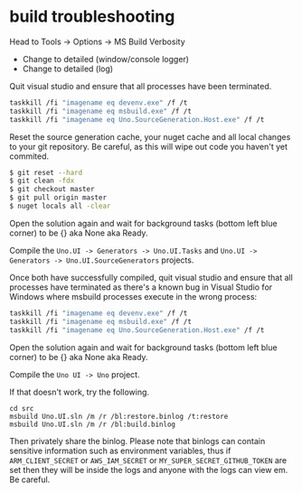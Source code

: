 # build troubleshooting

Head to Tools -> Options -> MS Build Verbosity

- Change to detailed (window/console logger)
- Change to detailed (log)

Quit visual studio and ensure that all processes have been terminated.

```bash
taskkill /fi "imagename eq devenv.exe" /f /t
taskkill /fi "imagename eq msbuild.exe" /f /t
taskkill /fi "imagename eq Uno.SourceGeneration.Host.exe" /f /t
```

Reset the source generation cache, your nuget cache and all local changes to your git repository. Be careful, as this will wipe out code you haven't yet commited.

```bash
$ git reset --hard
$ git clean -fdx
$ git checkout master
$ git pull origin master
$ nuget locals all -clear
```

Open the solution again and wait for background tasks (bottom left blue corner) to be {} aka None aka Ready.

Compile the `Uno.UI -> Generators -> Uno.UI.Tasks` and `Uno.UI -> Generators -> Uno.UI.SourceGenerators` projects.

Once both have successfully compiled, quit visual studio and ensure that all processes have terminated as there's a known bug in Visual Studio for Windows where msbuild processes execute in the wrong process:

```bash
taskkill /fi "imagename eq devenv.exe" /f /t
taskkill /fi "imagename eq msbuild.exe" /f /t
taskkill /fi "imagename eq Uno.SourceGeneration.Host.exe" /f /t
```

Open the solution again and wait for background tasks (bottom left blue corner) to be {} aka None aka Ready.

Compile the `Uno UI -> Uno` project.

If that doesn't work, try the following.

```
cd src
msbuild Uno.UI.sln /m /r /bl:restore.binlog /t:restore
msbuild Uno.UI.sln /m /r /bl:build.binlog
```

Then privately share the binlog. Please note that binlogs can contain sensitive information such as environment variables, thus if `ARM_CLIENT_SECRET` or `AWS_IAM_SECRET` or `MY_SUPER_SECRET_GITHUB_TOKEN` are set then they will be inside the logs and anyone with the logs can view em. Be careful.
